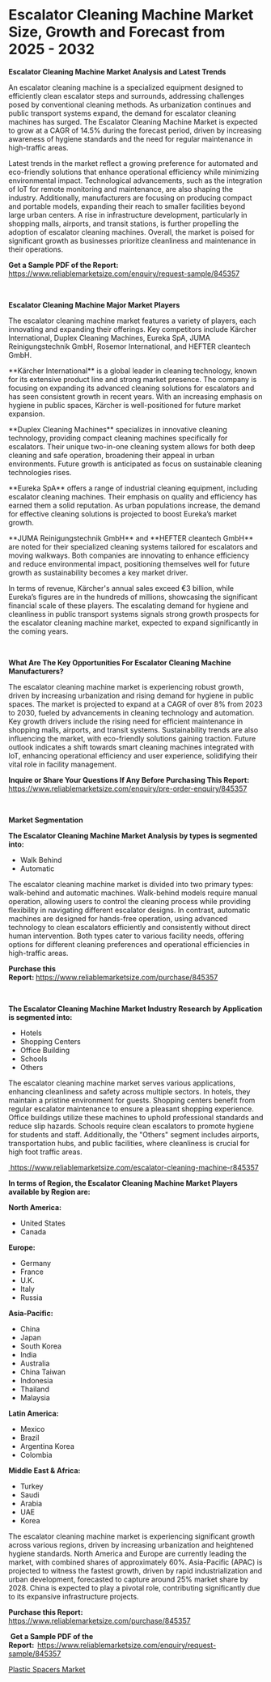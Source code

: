 <p><h1>Escalator Cleaning Machine Market Size, Growth and Forecast from 2025 - 2032</h1></p><p><strong>Escalator Cleaning Machine Market Analysis and Latest Trends</strong></p>
<p><p>An escalator cleaning machine is a specialized equipment designed to efficiently clean escalator steps and surrounds, addressing challenges posed by conventional cleaning methods. As urbanization continues and public transport systems expand, the demand for escalator cleaning machines has surged. The Escalator Cleaning Machine Market is expected to grow at a CAGR of 14.5% during the forecast period, driven by increasing awareness of hygiene standards and the need for regular maintenance in high-traffic areas.</p><p>Latest trends in the market reflect a growing preference for automated and eco-friendly solutions that enhance operational efficiency while minimizing environmental impact. Technological advancements, such as the integration of IoT for remote monitoring and maintenance, are also shaping the industry. Additionally, manufacturers are focusing on producing compact and portable models, expanding their reach to smaller facilities beyond large urban centers. A rise in infrastructure development, particularly in shopping malls, airports, and transit stations, is further propelling the adoption of escalator cleaning machines. Overall, the market is poised for significant growth as businesses prioritize cleanliness and maintenance in their operations.</p></p>
<p><strong>Get a Sample PDF of the Report:&nbsp;</strong> <a href="https://www.reliablemarketsize.com/enquiry/request-sample/845357?utm_campaign=3220&utm_medium=2&utm_source=Github&utm_content=ia&utm_term=09042025&utm_id=escalator-cleaning-machine">https://www.reliablemarketsize.com/enquiry/request-sample/845357</a></p>
<p>&nbsp;</p>
<p><strong>Escalator Cleaning Machine Major Market Players</strong></p>
<p><p>The escalator cleaning machine market features a variety of players, each innovating and expanding their offerings. Key competitors include Kärcher International, Duplex Cleaning Machines, Eureka SpA, JUMA Reinigungstechnik GmbH, Rosemor International, and HEFTER cleantech GmbH.</p><p>**Kärcher International** is a global leader in cleaning technology, known for its extensive product line and strong market presence. The company is focusing on expanding its advanced cleaning solutions for escalators and has seen consistent growth in recent years. With an increasing emphasis on hygiene in public spaces, Kärcher is well-positioned for future market expansion.</p><p>**Duplex Cleaning Machines** specializes in innovative cleaning technology, providing compact cleaning machines specifically for escalators. Their unique two-in-one cleaning system allows for both deep cleaning and safe operation, broadening their appeal in urban environments. Future growth is anticipated as focus on sustainable cleaning technologies rises.</p><p>**Eureka SpA** offers a range of industrial cleaning equipment, including escalator cleaning machines. Their emphasis on quality and efficiency has earned them a solid reputation. As urban populations increase, the demand for effective cleaning solutions is projected to boost Eureka’s market growth.</p><p>**JUMA Reinigungstechnik GmbH** and **HEFTER cleantech GmbH** are noted for their specialized cleaning systems tailored for escalators and moving walkways. Both companies are innovating to enhance efficiency and reduce environmental impact, positioning themselves well for future growth as sustainability becomes a key market driver.</p><p>In terms of revenue, Kärcher's annual sales exceed €3 billion, while Eureka’s figures are in the hundreds of millions, showcasing the significant financial scale of these players. The escalating demand for hygiene and cleanliness in public transport systems signals strong growth prospects for the escalator cleaning machine market, expected to expand significantly in the coming years.</p></p>
<p>&nbsp;</p>
<p><strong>What Are The Key Opportunities For Escalator Cleaning Machine Manufacturers?</strong></p>
<p><p>The escalator cleaning machine market is experiencing robust growth, driven by increasing urbanization and rising demand for hygiene in public spaces. The market is projected to expand at a CAGR of over 8% from 2023 to 2030, fueled by advancements in cleaning technology and automation. Key growth drivers include the rising need for efficient maintenance in shopping malls, airports, and transit systems. Sustainability trends are also influencing the market, with eco-friendly solutions gaining traction. Future outlook indicates a shift towards smart cleaning machines integrated with IoT, enhancing operational efficiency and user experience, solidifying their vital role in facility management.</p></p>
<p><strong>Inquire or Share Your Questions If Any Before Purchasing This Report:</strong> <a href="https://www.reliablemarketsize.com/enquiry/pre-order-enquiry/845357?utm_campaign=3220&utm_medium=2&utm_source=Github&utm_content=ia&utm_term=09042025&utm_id=escalator-cleaning-machine">https://www.reliablemarketsize.com/enquiry/pre-order-enquiry/845357</a></p>
<p>&nbsp;</p>
<p><strong>Market Segmentation</strong></p>
<p><strong>The Escalator Cleaning Machine Market Analysis by types is segmented into:</strong></p>
<p><ul><li>Walk Behind</li><li>Automatic</li></ul></p>
<p><p>The escalator cleaning machine market is divided into two primary types: walk-behind and automatic machines. Walk-behind models require manual operation, allowing users to control the cleaning process while providing flexibility in navigating different escalator designs. In contrast, automatic machines are designed for hands-free operation, using advanced technology to clean escalators efficiently and consistently without direct human intervention. Both types cater to various facility needs, offering options for different cleaning preferences and operational efficiencies in high-traffic areas.</p></p>
<p><strong>Purchase this Report:&nbsp;</strong><a href="https://www.reliablemarketsize.com/purchase/845357?utm_campaign=3220&utm_medium=2&utm_source=Github&utm_content=ia&utm_term=09042025&utm_id=escalator-cleaning-machine">https://www.reliablemarketsize.com/purchase/845357</a></p>
<p>&nbsp;</p>
<p><strong>The Escalator Cleaning Machine Market Industry Research by Application is segmented into:</strong></p>
<p><ul><li>Hotels</li><li>Shopping Centers</li><li>Office Building</li><li>Schools</li><li>Others</li></ul></p>
<p><p>The escalator cleaning machine market serves various applications, enhancing cleanliness and safety across multiple sectors. In hotels, they maintain a pristine environment for guests. Shopping centers benefit from regular escalator maintenance to ensure a pleasant shopping experience. Office buildings utilize these machines to uphold professional standards and reduce slip hazards. Schools require clean escalators to promote hygiene for students and staff. Additionally, the "Others" segment includes airports, transportation hubs, and public facilities, where cleanliness is crucial for high foot traffic areas.</p></p>
<p><a href="https://www.reliablemarketsize.com/escalator-cleaning-machine-r845357?utm_campaign=3220&utm_medium=2&utm_source=Github&utm_content=ia&utm_term=09042025&utm_id=escalator-cleaning-machine">&nbsp;https://www.reliablemarketsize.com/escalator-cleaning-machine-r845357</a></p>
<p><strong>In terms of Region, the Escalator Cleaning Machine Market Players available by Region are:</strong></p>
<p>
    <p> <strong> North America: </strong>
        <ul>
            <li>United States</li>
            <li>Canada</li>
        </ul>
        </p> 
    <p> <strong> Europe: </strong>
        <ul>
            <li>Germany</li>
            <li>France</li>
            <li>U.K.</li>
            <li>Italy</li>
            <li>Russia</li>
        </ul>
        </p> 
    <p> <strong> Asia-Pacific: </strong>
        <ul>
            <li>China</li>
            <li>Japan</li>
            <li>South Korea</li>
            <li>India</li>
            <li>Australia</li>
            <li>China Taiwan</li>
            <li>Indonesia</li>
            <li>Thailand</li>
            <li>Malaysia</li>
        </ul>
        </p> 
    <p> <strong> Latin America: </strong>
        <ul>
            <li>Mexico</li>
            <li>Brazil</li>
            <li>Argentina Korea</li>
            <li>Colombia</li>
        </ul>
        </p> 
    <p> <strong> Middle East & Africa: </strong>
        <ul>
            <li>Turkey</li>
            <li>Saudi</li>
            <li>Arabia</li>
            <li>UAE</li>
            <li>Korea</li>
        </ul>
    </p>
    </p>
<p><p>The escalator cleaning machine market is experiencing significant growth across various regions, driven by increasing urbanization and heightened hygiene standards. North America and Europe are currently leading the market, with combined shares of approximately 60%. Asia-Pacific (APAC) is projected to witness the fastest growth, driven by rapid industrialization and urban development, forecasted to capture around 25% market share by 2028. China is expected to play a pivotal role, contributing significantly due to its expansive infrastructure projects.</p></p>
<p><strong>Purchase this Report: </strong><a href="https://www.reliablemarketsize.com/purchase/845357?utm_campaign=3220&utm_medium=2&utm_source=Github&utm_content=ia&utm_term=09042025&utm_id=escalator-cleaning-machine">https://www.reliablemarketsize.com/purchase/845357</a></p>
<p>&nbsp;<strong>Get a Sample PDF of the Report:&nbsp;&nbsp;</strong><a href="https://www.reliablemarketsize.com/enquiry/request-sample/845357?utm_campaign=3220&utm_medium=2&utm_source=Github&utm_content=ia&utm_term=09042025&utm_id=escalator-cleaning-machine">https://www.reliablemarketsize.com/enquiry/request-sample/845357</a></p>
<p><strong></strong></p>
<p><p><a href="https://github.com/scaseiargas/Market-Research-Report-List-1/blob/main/plastic-spacers-market.md?utm_campaign=3220&utm_medium=2&utm_source=Github&utm_content=ia&utm_term=09042025&utm_id=escalator-cleaning-machine">Plastic Spacers Market</a></p></p>